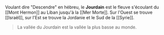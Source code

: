 Voulant dire "Descendre" en hébreu, le **Jourdain** est le fleuve s'écoulant du [[Mont Hermon]] au Liban jusqu'à la [[Mer Morte]].
Sur l'Ouest se trouve [[Israël]], sur l'Est se trouve la Jordanie et le Sud de la [[Syrie]].

> La vallée du Jourdain est la vallée la plus basse au monde.